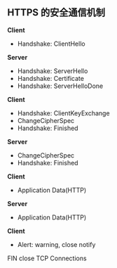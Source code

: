 ## HTTPS 的安全通信机制

**Client**

* Handshake: ClientHello

**Server**

* Handshake: ServerHello
* Handshake: Certificate
* Handshake: ServerHelloDone

**Client**

* Handshake: ClientKeyExchange
* ChangeCipherSpec
* Handshake: Finished

**Server**

* ChangeCipherSpec
* Handshake: Finished

**Client**

* Application Data(HTTP)

**Server**

* Application Data(HTTP)

**Client**

* Alert: warning, close notify


FIN close TCP Connections
